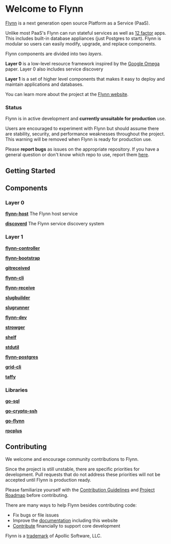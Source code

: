 # Welcome to Flynn

[Flynn](https://flynn.io) is a next generation open source Platform as a Service (PaaS).

Unlike most PaaS's Flynn can run stateful services as well as [12 factor](http://12factor.net/) apps. This includes built-in database appliances (just Postgres to start). Flynn is modular so users can easily modify, upgrade, and replace components.

Flynn components are divided into two _layers_. 

**Layer 0** is a low-level resource framework inspired by the [Google Omega](http://eurosys2013.tudos.org/wp-content/uploads/2013/paper/Schwarzkopf.pdf) paper. Layer 0 also includes service discovery

**Layer 1** is a set of higher level components that makes it easy to deploy and maintain applications and databases.

You can learn more about the project at the [Flynn website](https://flynn.io).

### Status

Flynn is in active development and **currently unsuitable for production** use. 

Users are encouraged to experiment with Flynn but should assume there are stability, security, and performance weaknesses throughout the project. This warning will be removed when Flynn is ready for production use.

Please **report bugs** as issues on the appropriate repository. If you have a general question or don't know which repo to use, report them [here](https://github.com/flynn/flynn/issues).

## Getting Started


## Components

### Layer 0

**[flynn-host](https://github.com/flynn/flynn-host)** The Flynn host service

**[discoverd](https://github.com/flynn/discoverd)** The Flynn service discovery system

### Layer 1

**[flynn-controller](https://github.com/flynn/flynn-controller)**

**[flynn-bootstrap](https://github.com/flynn/flynn-bootstrap)**

**[gitreceived](https://github.com/flynn/gitreceived)**

**[flynn-cli](https://github.com/flynn/flynn-cli)**

**[flynn-receive](https://github.com/flynn/flynn-receive)**

**[slugbuilder](https://github.com/flynn/slugbuilder)**

**[slugrunner](https://github.com/flynn/slugrunner)**

**[flynn-dev](https://github.com/flynn/flynn-dev)**

**[strowger](https://github.com/flynn/strowger)**

**[shelf](https://github.com/flynn/shelf)**

**[stdutil](https://github.com/flynn/stdutil)**

**[flynn-postgres](https://github.com/flynn/flynn-postgres)**

**[grid-cli](https://github.com/flynn/grid-cli)**

**[taffy](https://github.com/flynn/taffy)**

### Libraries

**[go-sql](https://github.com/flynn/gosql)**

**[go-crypto-ssh](https://github.com/flynn/go-crypto-ssh)**

**[go-flynn](https://github.com/flynn/go-flynn)**

**[rpcplus](https://github.com/flynn/rpcplus)**

## Contributing

We welcome and encourage community contributions to Flynn.

Since the project is still unstable, there are specific priorities for development. Pull requests that do not address these priorities will not be accepted until Flynn is production ready.

Please familiarize yourself with the [Contribution Guidelines](https://flynn.io/docs/contributing) and [Project Roadmap](https://flynn.io/docs/roadmap) before contributing.

There are many ways to help Flynn besides contributing code:

 - Fix bugs or file issues
 - Improve the [documentation](https://github.com/flynn/flynn.io) including this website
 - [Contribute](https://flynn.io/#sponsor) financially to support core development

Flynn is a [trademark](https://flynn.io/docs/trademark-guidelines) of Apollic Software, LLC.
